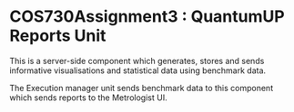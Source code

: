 # COS730Assignment3 : QuantumUP Reports Unit
This is a server-side component which generates, stores and sends informative visualisations and statistical data using benchmark data.

The Execution manager unit sends benchmark data to this component which sends reports to the Metrologist UI.
